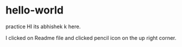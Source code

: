 # hello-world
practice
HI its abhishek k here.

I clicked on Readme file and clicked pencil icon on the up right corner.
